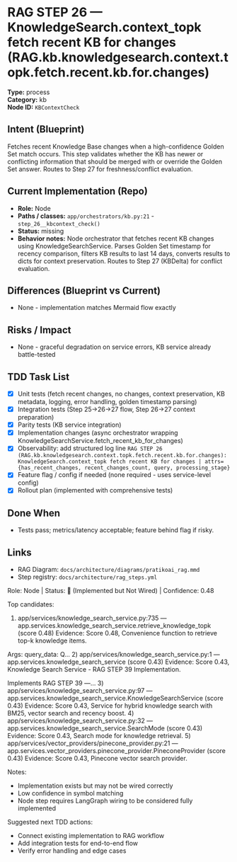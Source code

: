 # RAG STEP 26 — KnowledgeSearch.context_topk fetch recent KB for changes (RAG.kb.knowledgesearch.context.topk.fetch.recent.kb.for.changes)

**Type:** process  
**Category:** kb  
**Node ID:** `KBContextCheck`

## Intent (Blueprint)
Fetches recent Knowledge Base changes when a high-confidence Golden Set match occurs. This step validates whether the KB has newer or conflicting information that should be merged with or override the Golden Set answer. Routes to Step 27 for freshness/conflict evaluation.

## Current Implementation (Repo)
- **Role:** Node
- **Paths / classes:** `app/orchestrators/kb.py:21` - `step_26__kbcontext_check()`
- **Status:** missing
- **Behavior notes:** Node orchestrator that fetches recent KB changes using KnowledgeSearchService. Parses Golden Set timestamp for recency comparison, filters KB results to last 14 days, converts results to dicts for context preservation. Routes to Step 27 (KBDelta) for conflict evaluation.

## Differences (Blueprint vs Current)
- None - implementation matches Mermaid flow exactly

## Risks / Impact
- None - graceful degradation on service errors, KB service already battle-tested

## TDD Task List
- [x] Unit tests (fetch recent changes, no changes, context preservation, KB metadata, logging, error handling, golden timestamp parsing)
- [x] Integration tests (Step 25→26→27 flow, Step 26→27 context preparation)
- [x] Parity tests (KB service integration)
- [x] Implementation changes (async orchestrator wrapping KnowledgeSearchService.fetch_recent_kb_for_changes)
- [x] Observability: add structured log line
  `RAG STEP 26 (RAG.kb.knowledgesearch.context.topk.fetch.recent.kb.for.changes): KnowledgeSearch.context_topk fetch recent KB for changes | attrs={has_recent_changes, recent_changes_count, query, processing_stage}`
- [x] Feature flag / config if needed (none required - uses service-level config)
- [x] Rollout plan (implemented with comprehensive tests)

## Done When
- Tests pass; metrics/latency acceptable; feature behind flag if risky.

## Links
- RAG Diagram: `docs/architecture/diagrams/pratikoai_rag.mmd`
- Step registry: `docs/architecture/rag_steps.yml`


<!-- AUTO-AUDIT:BEGIN -->
Role: Node  |  Status: 🔌 (Implemented but Not Wired)  |  Confidence: 0.48

Top candidates:
1) app/services/knowledge_search_service.py:735 — app.services.knowledge_search_service.retrieve_knowledge_topk (score 0.48)
   Evidence: Score 0.48, Convenience function to retrieve top-k knowledge items.

Args:
    query_data: Q...
2) app/services/knowledge_search_service.py:1 — app.services.knowledge_search_service (score 0.43)
   Evidence: Score 0.43, Knowledge Search Service - RAG STEP 39 Implementation.

Implements RAG STEP 39 —...
3) app/services/knowledge_search_service.py:97 — app.services.knowledge_search_service.KnowledgeSearchService (score 0.43)
   Evidence: Score 0.43, Service for hybrid knowledge search with BM25, vector search and recency boost.
4) app/services/knowledge_search_service.py:32 — app.services.knowledge_search_service.SearchMode (score 0.43)
   Evidence: Score 0.43, Search mode for knowledge retrieval.
5) app/services/vector_providers/pinecone_provider.py:21 — app.services.vector_providers.pinecone_provider.PineconeProvider (score 0.43)
   Evidence: Score 0.43, Pinecone vector search provider.

Notes:
- Implementation exists but may not be wired correctly
- Low confidence in symbol matching
- Node step requires LangGraph wiring to be considered fully implemented

Suggested next TDD actions:
- Connect existing implementation to RAG workflow
- Add integration tests for end-to-end flow
- Verify error handling and edge cases
<!-- AUTO-AUDIT:END -->